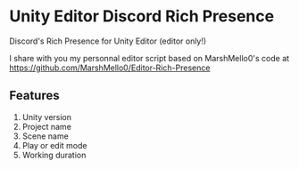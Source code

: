 # Unity Editor Discord Rich Presence

Discord's Rich Presence for Unity Editor (editor only!)

I share with you my personnal editor script based on MarshMello0's code at https://github.com/MarshMello0/Editor-Rich-Presence

## Features
1. Unity version
2. Project name
3. Scene name
4. Play or edit mode
5. Working duration
